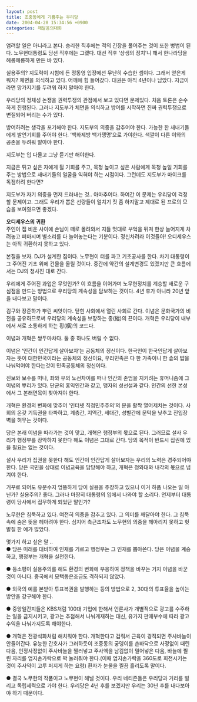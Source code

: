 ```yaml
---
layout: post
title: 조중동에게 기쁨주는 우리당
date: 2004-04-28 15:34:56 +0900
categories: 깨달음의대화
---
```

염려할 일은 아니라고 본다. 승리한 직후에는 적의 긴장을 풀어주는 것이 또한 병법이 된다. 노무현대통령도 당선 직후에는 그랬다. 대선 직후 ‘상생의 정치’니 해서 한나라당을 헤롱헤롱하게 만든 바 있다.    
  
실용주의? 지도력이 시험에 든 정동영 입장에선 무난히 수습한 셈이다. 그래서 얻은게 뭐지? 체면을 의식하고 있다. 어깨에 힘 들어갔다. 대권은 아직 4년이나 남았다. 지금이라면 망가지기를 두려워 하지 말아야 한다.    
  
우리당의 정체성 논쟁을 권력투쟁의 관점에서 보고 있다면 문제있다. 처음 토론은 순수하게 진행된다. 그러나 지도부가 체면을 의식하고 방어를 시작하면 진짜 권력투쟁으로 변질되어 버리는 수가 있다.    
  
방어하려는 생각을 포기해야 한다. 지도부의 의중을 감추어야 한다. 가능한 한 새내기들에게 발언기회를 주어야 한다. ‘백화제방 백가쟁명’으로 가야한다. 색깔이 다른 이와의 공존을 두려워 말아야 한다.    
  
지도부는 입 다물고 그냥 듣기만 해야한다.    
  
지금은 튀고 싶은 자에게 튈 기회를 주고, 목청 높이고 싶은 사람에게 목청 높일 기회를 주는 방법으로 새내기들의 얼굴을 익혀야 하는 시점이다. 그런데도 지도부가 마이크를 독점하려 한다면?    
  
지도부가 자기 의중을 먼저 드러내는 것.. 아마추어다. 하여간 이 문제는 우리당이 걱정할 문제이고. 그래도 우리가 뽑은 선량들이 얼치기 짓 좀 하지말고 제대로 된 프로의 모습을 보여줬으면 좋겠다.    
  
**오디세우스의 귀환**  
주인이 집 비운 사이에 손님이 떼로 몰려와서 지들 멋대로 부엌을 뒤져 한상 늘어지게 차려놓고 퍼마시며 별소리를 다 늘어놓는다는 기분이다. 정신차려라 이것들아! 오디세우스는 아직 귀환하지 못하고 있다.    
  
본질을 보자. DJ가 설계한 집이다. 노무현이 터를 파고 기초공사를 한다. 차기 대통령이 그 주어진 기초 위에 건물을 올릴 것이다. 중간에 약간의 설계변경도 있겠지만 큰 흐름에서는 DJ의 청사진 대로 간다. 
  
  
우리에게 주어진 과업은 무엇인가? 이 흐름을 이어가며 노무현정치를 계승할 새로운 구심점을 만드는 방법으로 우리당의 계속성을 담보하는 것이다. 4년 후가 아니라 20년 앞을 내다보고 말이다.    
  
김구와 장준하가 뿌린 씨앗이다. 닫힌 사회에서 열린 사회로 간다. 이념은 문화국가의 비전을 공유하므로써 우리당의 계속성을 보장하는 종(縱)의 끈이다. 개혁은 우리당이 내부에서 서로 소통하게 하는 횡(橫)의 코드다. 
  
  
이념과 개혁은 쌍두마차다. 둘 중 하나도 버릴 수 없다.    
  
이념은 ‘인간이 인간답게 살아보자’는 공동체의 정신이다. 한국인이 한국인답게 살아보자는 뜻이 대한민국이라는 공동체의 정신이요, 우리민족은 다 한 가족이니 한 솥의 밥을 나눠먹어야 한다는것이 민족공동체의 정신이다.    
  
진보와 보수를 떠나, 좌와 우의 노선차이를 떠나 인간의 존엄을 지키려는 휴머니즘에 그 이념의 뿌리가 있다. 단군의 홍익인간과 같고, 맹자의 성선설과 같다. 인간의 선한 본성에서 그 본래면목이 찾아져야 한다.    
  
개혁은 환경의 변화에 맞추어 ‘인터넷 직접민주주의’의 문을 활짝 열어제치는 것이다. 사회의 온갖 기득권을 타파하고, 계층간, 지역간, 세대간, 성별간에 문턱을 낮추고 진입장벽을 허무는 것이다.    
  
당은 본래 이념을 따라가는 것이 맞고, 개혁은 행정부의 몫으로 된다. 그러므로 설사 우리가 행정부를 장악하지 못한다 해도 이념은 그대로 간다. 당의 목적이 반드시 집권에 있을 필요는 없는 것이다.    
  
설사 우리가 집권을 못한다 해도 인간이 인간답게 살아보자는 우리의 노력은 경주되어야 한다. 당은 국민을 상대로 이념교육을 담당해야 하고, 개혁은 청와대와 내각의 몫으로 넘겨야 한다.    
  
거꾸로 되어도 유분수지 엉뚱하게 당이 실용을 주장하고 있으니 이거 하품 나오는 일 아닌가? 실용주의? 좋다. 그러나 마땅히 대통령의 입에서 나와야 할 소리다. 언제부터 대통령이 당사에서 집무하게 되었단 말인가? 
  
  
노무현은 침묵하고 있다. 여전히 의중을 감추고 있다. 그 의미를 깨달아야 한다. 그 침묵 속에 숨은 뜻을 헤아려야 한다. 심지어 측근조차도 노무현의 의중을 헤아리지 못하고 헛발질 한 예가 많았다.    
  
몇가지 하고 싶은 말 ..  
● 당은 미래를 대비하여 인재를 기르고 행정부는 그 인재를 뽑아쓴다. 당은 이념을 계승하고, 행정부는 개혁을 실천한다. 
  
  
● 등소평이 실용주의를 해도 환경의 변화에 부응하여 정책을 바꾸는 거지 이념을 바꾼 것이 아니다. 중국에서 모택동은조금도 격하되지 않았다.    
  
● 외국의 예를 본받아 투표복권을 발행하는 등의 방법으로 2, 30대의 투표율을 높이는 방안을 강구해야 한다.    
  
● 중앙일간지들은 KBS처럼 100대 기업에 한해서 언론사가 개별적으로 광고를 수주하는 일을 금지시키고, 광고는 추첨해서 나눠게재하는 대신, 유가지 판매부수에 따라 광고수익을 나눠가지도록 해야한다.    
  
● 개혁은 전광석화처럼 해치워야 한다. 개혁한다고 겁줘서 근육이 경직되면 주사바늘이 안들어간다. 유능한 간호사가 그러하듯이 조중동의 궁뎅이를 손바닥으로 사정없이 때린 다음, 인정사정없이 주사바늘을 찔러넣고 주사액을 남김없이 밀어넣은 다음, 바늘에 찔린 자리를 엄지손가락으로 꽉 눌러줘야 한다.(이때 엄지손가락을 360도로 회전시키는 것이 주사약이 고루 퍼지게 하는 요령) 환자가 눈물을 찔끔 흘리도록 말이다.    
  
● 결국 노무현의 작품이고 노무현이 해낼 것이다. 우리 네티즌들은 우리당과 거리를 벌리고 독립세력으로 가야 한다. 우리당은 4년 후를 보겠지만 우리는 30년 후를 내다보아야 하기 때문이다.